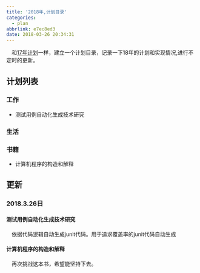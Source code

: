 ```yaml
---
title: '2018年,计划目录'
categories:
  - plan
abbrlink: e7ec8ed3
date: 2018-03-26 20:34:31
---
```


&emsp;和[17年计划](http://ztelur.github.io/2017/05/03/2017%E5%B9%B4%EF%BC%8C%E8%AE%A1%E5%88%92%E7%9B%AE%E5%BD%95/)一样，建立一个计划目录，记录一下18年的计划和实现情况,进行不定时的更新。
## 计划列表
### 工作
- 测试用例自动化生成技术研究
### 生活
### 书籍
- 计算机程序的构造和解释
## 更新
### 2018.3.26日
#### 测试用例自动化生成技术研究
&emsp;依据代码逻辑自动生成junit代码。用于追求覆盖率的junit代码自动生成
#### 计算机程序的构造和解释
&emsp;再次挑战这本书，希望能坚持下去。
